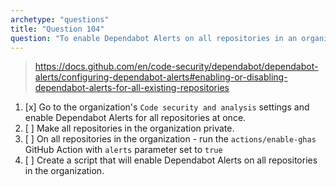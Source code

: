 ```yaml
---
archetype: "questions"
title: "Question 104"
question: "To enable Dependabot Alerts on all repositories in an organization you should:"
---
```



> https://docs.github.com/en/code-security/dependabot/dependabot-alerts/configuring-dependabot-alerts#enabling-or-disabling-dependabot-alerts-for-all-existing-repositories
1. [x] Go to the organization's `Code security and analysis` settings and enable Dependabot Alerts for all repositories at once.
1. [ ] Make all repositories in the organization private.
1. [ ] On all repositories in the organization - run the `actions/enable-ghas` GitHub Action with `alerts` parameter set to `true` 
1. [ ] Create a script that will enable Dependabot Alerts on all repositories in the organization.
